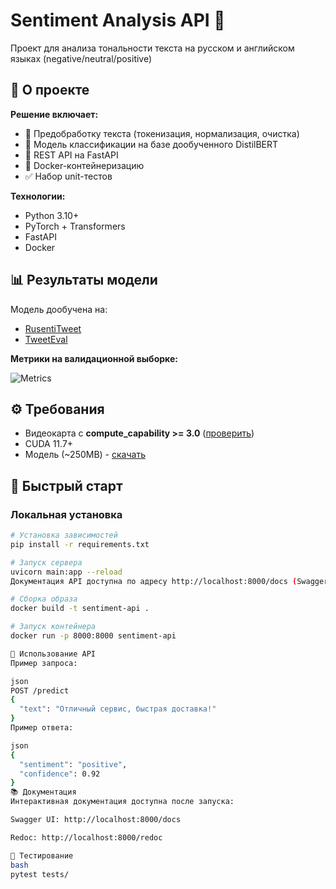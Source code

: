 # Sentiment Analysis API 🌟

Проект для анализа тональности текста на русском и английском языках (negative/neutral/positive)

## 📌 О проекте

**Решение включает:**
- 🧹 Предобработку текста (токенизация, нормализация, очистка)
- 🤖 Модель классификации на базе дообученного DistilBERT
- 🚀 REST API на FastAPI
- 🐳 Docker-контейнеризацию
- ✅ Набор unit-тестов

**Технологии:**
- Python 3.10+
- PyTorch + Transformers
- FastAPI
- Docker

## 📊 Результаты модели

Модель дообучена на:
- [RusentiTweet](https://example.com)
- [TweetEval](https://huggingface.co/datasets/tweet_eval)

**Метрики на валидационной выборке:**

![Metrics](https://github.com/user-attachments/assets/0ef884af-aae2-4c54-af5a-3bc665445121)

## ⚙️ Требования

- Видеокарта с **compute_capability >= 3.0** ([проверить](https://developer.nvidia.com/cuda-gpus))
- CUDA 11.7+
- Модель (~250MB) - [скачать](https://drive.google.com/drive/folders/1-L73ZKS6f0RmWz3H0L7T5GLYXRhSvJRi)

## 🚀 Быстрый старт

### Локальная установка

```bash
# Установка зависимостей
pip install -r requirements.txt

# Запуск сервера
uvicorn main:app --reload
Документация API доступна по адресу http://localhost:8000/docs (Swagger UI)

# Сборка образа
docker build -t sentiment-api .

# Запуск контейнера
docker run -p 8000:8000 sentiment-api

📡 Использование API
Пример запроса:

json
POST /predict
{
  "text": "Отличный сервис, быстрая доставка!"
}
Пример ответа:

json
{
  "sentiment": "positive",
  "confidence": 0.92
}
📚 Документация
Интерактивная документация доступна после запуска:

Swagger UI: http://localhost:8000/docs

Redoc: http://localhost:8000/redoc

🧪 Тестирование
bash
pytest tests/
